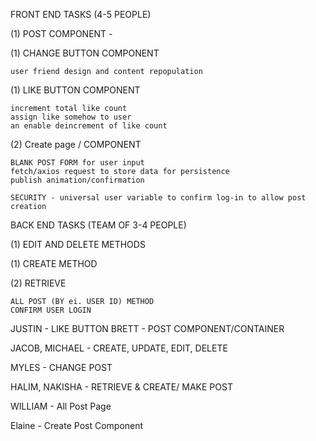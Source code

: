 FRONT END TASKS (4-5 PEOPLE)

(1) POST COMPONENT -

(1) CHANGE BUTTON COMPONENT

	user friend design and content repopulation

(1) LIKE BUTTON COMPONENT

	increment total like count
	assign like somehow to user
	an enable deincrement of like count

(2) Create page / COMPONENT

	BLANK POST FORM for user input
	fetch/axios request to store data for persistence
	publish animation/confirmation
	
	SECURITY - universal user variable to confirm log-in to allow post creation




BACK END TASKS (TEAM OF 3-4 PEOPLE)

(1) EDIT AND DELETE METHODS

(1) CREATE METHOD

(2) RETRIEVE

	ALL POST (BY ei. USER ID) METHOD
	CONFIRM USER LOGIN





JUSTIN - LIKE BUTTON
BRETT - POST COMPONENT/CONTAINER

JACOB, MICHAEL - CREATE, UPDATE, EDIT, DELETE

MYLES - CHANGE POST 

HALIM, NAKISHA - RETRIEVE & CREATE/ MAKE POST

WILLIAM - All Post Page

Elaine - Create Post Component